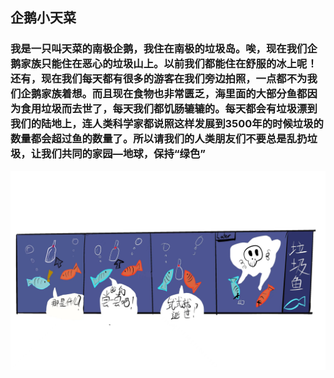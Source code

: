 ## 企鹅小天菜
### 我是一只叫天菜的南极企鹅，我住在南极的垃圾岛。唉，现在我们企鹅家族只能住在恶心的垃圾山上。以前我们都能住在舒服的冰上呢！还有，现在我们每天都有很多的游客在我们旁边拍照，一点都不为我们企鹅家族着想。而且现在食物也非常匮乏，海里面的大部分鱼都因为食用垃圾而去世了，每天我们都饥肠辘辘的。每天都会有垃圾漂到我们的陆地上，连人类科学家都说照这样发展到3500年的时候垃圾的数量都会超过鱼的数量了。所以请我们的人类朋友们不要总是乱扔垃圾，让我们共同的家园—地球，保持“绿色”
![This](./lajiyu.jpeg)
